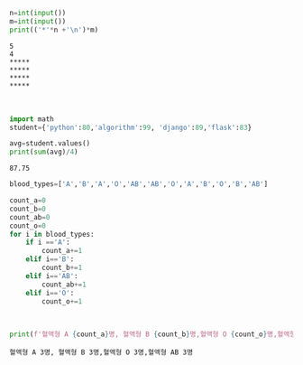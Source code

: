 

```python
n=int(input())
m=int(input())
print(('*'*n +'\n')*m)
```

    5
    4
    *****
    *****
    *****
    *****


​    


```python
import math
student={'python':80,'algorithm':99, 'django':89,'flask':83}

avg=student.values()
print(sum(avg)/4)
```

    87.75



```python
blood_types=['A','B','A','O','AB','AB','O','A','B','O','B','AB']
```


```python
count_a=0
count_b=0
count_ab=0
count_o=0
for i in blood_types:
    if i =='A':
        count_a+=1
    elif i=='B':
        count_b+=1
    elif i=='AB':
        count_ab+=1
    elif i=='O':
        count_o+=1

    
        
print(f'혈액형 A {count_a}명, 혈액형 B {count_b}명,혈액형 O {count_o}명,혈액형 AB {count_ab}명')
```

    혈액형 A 3명, 혈액형 B 3명,혈액형 O 3명,혈액형 AB 3명



```python

```


```python

```

